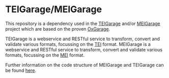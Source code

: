 # TEIGarage/MEIGarage

This repository is a dependency used in the [TEIGarage](https://github.com/TEIC/TEIGarage) and/or [MEIGarage](https://github.com/Edirom/MEIGarage) project which are based on the proven [OxGarage](https://github.com/TEIC/oxgarage). 

TEIGarage is a webservice and RESTful service to transform, convert and validate various formats, focussing on the [TEI](https://tei-c.org/) format.
MEIGarage is a webservice and RESTful service to transform, convert and validate various formats, focussing on the [MEI](https://music-encoding.org/) format.

Further information on the code structure of MEIGarage and TEIGarage can be found [here](https://github.com/Edirom/MEIGarage/blob/main/doc/code-structure.md).


